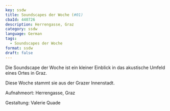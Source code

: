 ```yaml
---
key: ssdw
title: Soundscapes der Woche (#01)
cbaId: 440726
description: Herrengasse, Graz
category: ssdw
language: German
tags:
  - Soundscapes der Woche
format: ssdw
draft: false
---
```

Die Soundscape der Woche ist ein kleiner Einblick in das akustische Umfeld eines Ortes in Graz.

Diese Woche stammt sie aus der Grazer Innenstadt.

Aufnahmeort: Herrengasse, Graz

Gestaltung: Valerie Quade

